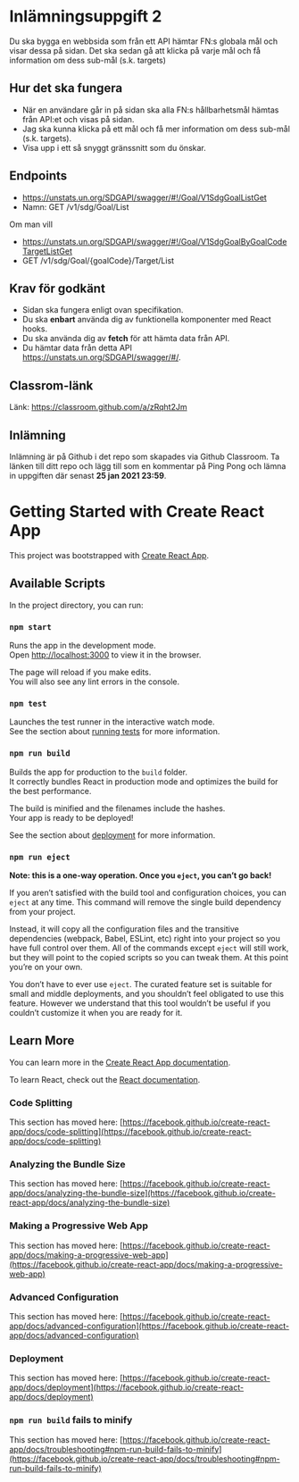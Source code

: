 # Inlämningsuppgift 2

Du ska bygga en webbsida som från ett API hämtar FN:s globala mål och visar dessa på sidan. Det ska sedan gå att klicka på varje mål och få information om dess sub-mål (s.k. targets)

## Hur det ska fungera
* När en användare går in på sidan ska alla FN:s hållbarhetsmål hämtas från API:et och visas på sidan.
* Jag ska kunna klicka på ett mål och få mer information om dess sub-mål (s.k. targets).
* Visa upp i ett så snyggt gränssnitt som du önskar.

## Endpoints
* https://unstats.un.org/SDGAPI/swagger/#!/Goal/V1SdgGoalListGet
* Namn: GET /v1/sdg/Goal/List

Om man vill
* https://unstats.un.org/SDGAPI/swagger/#!/Goal/V1SdgGoalByGoalCodeTargetListGet
* GET /v1/sdg/Goal/{goalCode}/Target/List

## Krav för godkänt

* Sidan ska fungera enligt ovan specifikation.
* Du ska **enbart** använda dig av funktionella komponenter med React hooks.
* Du ska använda dig av **fetch** för att hämta data från API.
* Du hämtar data från detta API https://unstats.un.org/SDGAPI/swagger/#/.

## Classrom-länk
Länk: https://classroom.github.com/a/zRqht2Jm

## Inlämning

Inlämning är på Github i det repo som skapades via Github Classroom. Ta länken till ditt repo och
lägg till som en kommentar på Ping Pong och lämna in uppgiften där senast **25 jan 2021 23:59**.





# Getting Started with Create React App

This project was bootstrapped with [Create React App](https://github.com/facebook/create-react-app).

## Available Scripts

In the project directory, you can run:

### `npm start`

Runs the app in the development mode.\
Open [http://localhost:3000](http://localhost:3000) to view it in the browser.

The page will reload if you make edits.\
You will also see any lint errors in the console.

### `npm test`

Launches the test runner in the interactive watch mode.\
See the section about [running tests](https://facebook.github.io/create-react-app/docs/running-tests) for more information.

### `npm run build`

Builds the app for production to the `build` folder.\
It correctly bundles React in production mode and optimizes the build for the best performance.

The build is minified and the filenames include the hashes.\
Your app is ready to be deployed!

See the section about [deployment](https://facebook.github.io/create-react-app/docs/deployment) for more information.

### `npm run eject`

**Note: this is a one-way operation. Once you `eject`, you can’t go back!**

If you aren’t satisfied with the build tool and configuration choices, you can `eject` at any time. This command will remove the single build dependency from your project.

Instead, it will copy all the configuration files and the transitive dependencies (webpack, Babel, ESLint, etc) right into your project so you have full control over them. All of the commands except `eject` will still work, but they will point to the copied scripts so you can tweak them. At this point you’re on your own.

You don’t have to ever use `eject`. The curated feature set is suitable for small and middle deployments, and you shouldn’t feel obligated to use this feature. However we understand that this tool wouldn’t be useful if you couldn’t customize it when you are ready for it.

## Learn More

You can learn more in the [Create React App documentation](https://facebook.github.io/create-react-app/docs/getting-started).

To learn React, check out the [React documentation](https://reactjs.org/).

### Code Splitting

This section has moved here: [https://facebook.github.io/create-react-app/docs/code-splitting](https://facebook.github.io/create-react-app/docs/code-splitting)

### Analyzing the Bundle Size

This section has moved here: [https://facebook.github.io/create-react-app/docs/analyzing-the-bundle-size](https://facebook.github.io/create-react-app/docs/analyzing-the-bundle-size)

### Making a Progressive Web App

This section has moved here: [https://facebook.github.io/create-react-app/docs/making-a-progressive-web-app](https://facebook.github.io/create-react-app/docs/making-a-progressive-web-app)

### Advanced Configuration

This section has moved here: [https://facebook.github.io/create-react-app/docs/advanced-configuration](https://facebook.github.io/create-react-app/docs/advanced-configuration)

### Deployment

This section has moved here: [https://facebook.github.io/create-react-app/docs/deployment](https://facebook.github.io/create-react-app/docs/deployment)

### `npm run build` fails to minify

This section has moved here: [https://facebook.github.io/create-react-app/docs/troubleshooting#npm-run-build-fails-to-minify](https://facebook.github.io/create-react-app/docs/troubleshooting#npm-run-build-fails-to-minify)
